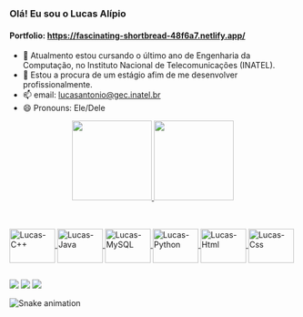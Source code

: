 ### Olá! Eu sou o Lucas Alípio
#### Portfolio: https://fascinating-shortbread-48f6a7.netlify.app/

- 🌱 Atualmento estou cursando o último ano de Engenharia da Computação, no Instituto Nacional de Telecomunicações (INATEL).
- 👯 Estou a procura de um estágio afim de me desenvolver profissionalmente.
- 📫 email: lucasantonio@gec.inatel.br
- 😄 Pronouns: Ele/Dele


<div align="center">
  <a href="https://github.com/Lucas-Alipio">
  <img height="140em" src="https://github-readme-stats.vercel.app/api?username=Lucas-Alipio&show_icons=true&theme=dracula&include_all_commits=true&count_private=true"/>
  <img height="140em" src="https://github-readme-stats.vercel.app/api/top-langs/?username=Lucas-Alipio&layout=compact&langs_count=7&theme=dracula"/>
</div>

##
  
 <div style="display: inline_block"><br>
   <img align="center" alt="Lucas-C++" height="60" width="80" src="https://cdn.jsdelivr.net/gh/devicons/devicon/icons/cplusplus/cplusplus-original.svg">
   <img align="center" alt="Lucas-Java" height="60" width="80" src="https://cdn.jsdelivr.net/gh/devicons/devicon/icons/java/java-original-wordmark.svg">
   <img align="center" alt="Lucas-MySQL" height="60" width="80" src="https://cdn.jsdelivr.net/gh/devicons/devicon/icons/mysql/mysql-original-wordmark.svg">
   <img align="center" alt="Lucas-Python" height="60" width="80" src="https://cdn.jsdelivr.net/gh/devicons/devicon/icons/python/python-original-wordmark.svg">
   <img align="center" alt="Lucas-Html" height="60" width="80" src="https://cdn.jsdelivr.net/gh/devicons/devicon/icons/html5/html5-plain-wordmark.svg">
   <img align="center" alt="Lucas-Css" height="60" width="80" src="https://cdn.jsdelivr.net/gh/devicons/devicon/icons/css3/css3-plain-wordmark.svg">
</div>
  
##
  
<div> 
  <a href="https://www.instagram.com/lukasalipio/" target="_blank"><img src="https://img.shields.io/badge/-Instagram-%23E4405F?style=for-the-badge&logo=instagram&logoColor=white" target="_blank"></a>
  <a href = "mailto:lucasantonio@gec.inatel.br"><img src="https://img.shields.io/badge/Microsoft_Outlook-0078D4?style=for-the-badge&logo=microsoft-outlook&logoColor=white" target="_blank"></a>
  <a href="https://www.linkedin.com/in/lucasantonioalipiodesouza368b84218/" target="_blank"><img src="https://img.shields.io/badge/-LinkedIn-%230077B5?style=for-the-badge&logo=linkedin&logoColor=white" target="_blank"></a> 
 
  ![Snake animation](https://github.com/Lucas-Alipio/Lucas-Alipio/blob/output/github-contribution-grid-snake.svg)
 
</div>
